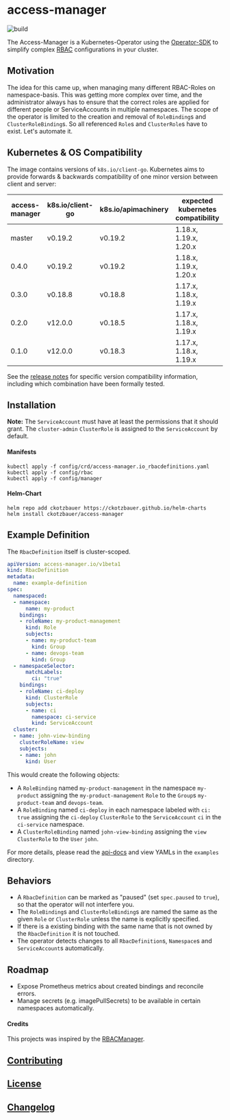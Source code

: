 # access-manager

![build](https://github.com/ckotzbauer/access-manager/workflows/build/badge.svg)

The Access-Manager is a Kubernetes-Operator using the [Operator-SDK](https://github.com/operator-framework/operator-sdk) to simplify complex [RBAC](https://kubernetes.io/docs/reference/access-authn-authz/rbac/) configurations in your cluster.

## Motivation

The idea for this came up, when managing many different RBAC-Roles on namespace-basis. This was getting more complex over time, and the administrator always has to ensure that the correct roles are applied for different people or ServiceAccounts in multiple namespaces. The scope of the operator is limited to the creation and removal of `RoleBinding`s and `ClusterRoleBinding`s. So all referenced `Role`s and `ClusterRole`s have to exist. Let's automate it.

## Kubernetes & OS Compatibility

The image contains versions of `k8s.io/client-go`. Kubernetes aims to provide forwards & backwards compatibility of one minor version between client and server:

| access-manager  | k8s.io/client-go | k8s.io/apimachinery | expected kubernetes compatibility |
|-----------------|------------------|---------------------|-----------------------------------|
| master          | v0.19.2          | v0.19.2             | 1.18.x, 1.19.x, 1.20.x            |
| 0.4.0           | v0.19.2          | v0.19.2             | 1.18.x, 1.19.x, 1.20.x            |
| 0.3.0           | v0.18.8          | v0.18.8             | 1.17.x, 1.18.x, 1.19.x            |
| 0.2.0           | v12.0.0          | v0.18.5             | 1.17.x, 1.18.x, 1.19.x            |
| 0.1.0           | v12.0.0          | v0.18.3             | 1.17.x, 1.18.x, 1.19.x            |

See the [release notes](https://github.com/ckotzbauer/access-manager/releases) for specific version compatibility information, including which
combination have been formally tested.

## Installation

**Note:** The `ServiceAccount` must have at least the permissions that it should grant. The `cluster-admin` `ClusterRole` is assigned to the `ServiceAccount` by default.

#### Manifests

```
kubectl apply -f config/crd/access-manager.io_rbacdefinitions.yaml
kubectl apply -f config/rbac
kubectl apply -f config/manager
```

#### Helm-Chart

```
helm repo add ckotzbauer https://ckotzbauer.github.io/helm-charts
helm install ckotzbauer/access-manager
```

## Example Definition

The `RbacDefinition` itself is cluster-scoped.

```yaml
apiVersion: access-manager.io/v1beta1
kind: RbacDefinition
metadata:
  name: example-definition
spec:
  namespaced:
  - namespace:
      name: my-product
    bindings:
    - roleName: my-product-management
      kind: Role
      subjects:
      - name: my-product-team
        kind: Group
      - name: devops-team
        kind: Group
  - namespaceSelector:
      matchLabels:
        ci: "true"
    bindings:
    - roleName: ci-deploy
      kind: ClusterRole
      subjects:
      - name: ci
        namespace: ci-service
        kind: ServiceAccount
  cluster:
  - name: john-view-binding
    clusterRoleName: view
    subjects:
    - name: john
      kind: User
```

This would create the following objects:
- A `RoleBinding` named `my-product-management` in the namespace `my-product` assigning the `my-product-management` `Role` to the `Group`s `my-product-team` and `devops-team`.
- A `RoleBinding` named `ci-deploy` in each namespace labeled with `ci: true` assigning the `ci-deploy` `ClusterRole` to the `ServiceAccount` `ci` in the `ci-service` namespace.
- A `ClusterRoleBinding` named `john-view-binding` assigning the `view` `ClusterRole` to the `User` `john`.

For more details, please read the [api-docs](https://github.com/ckotzbauer/access-manager/blob/master/docs/api.md) and view YAMLs in the `examples` directory.


## Behaviors

- A `RbacDefinition` can be marked as "paused" (set `spec.paused` to `true`), so that the operator will not interfere you.
- The `RoleBinding`s and `ClusterRoleBinding`s are named the same as the given `Role` or `ClusterRole` unless the name is explicitly specified.
- If there is a existing binding with the same name that is not owned by the `RbacDefinition` it is not touched.
- The operator detects changes to all `RbacDefinition`s, `Namespace`s and `ServiceAccount`s automatically.


## Roadmap

- Expose Prometheus metrics about created bindings and reconcile errors.
- Manage secrets (e.g. imagePullSecrets) to be available in certain namespaces automatically.


#### Credits

This projects was inspired by the [RBACManager](https://github.com/FairwindsOps/rbac-manager).


[Contributing](https://github.com/ckotzbauer/access-manager/blob/master/CONTRIBUTING.md)
--------
[License](https://github.com/ckotzbauer/access-manager/blob/master/LICENSE)
--------
[Changelog](https://github.com/ckotzbauer/access-manager/blob/master/CHANGELOG.md)
--------
